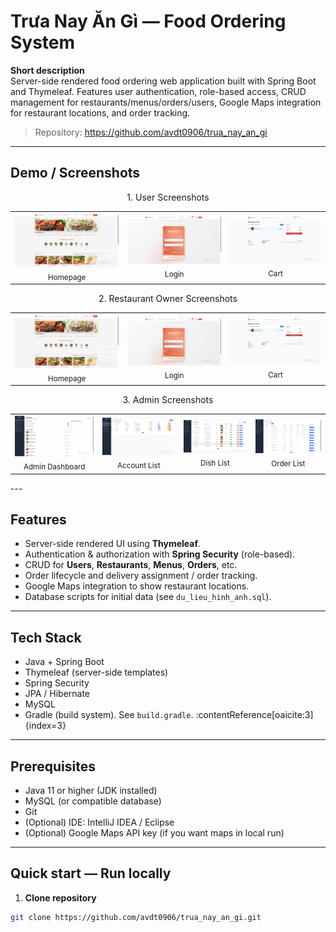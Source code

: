 # Trưa Nay Ăn Gì — Food Ordering System

**Short description**  
Server-side rendered food ordering web application built with Spring Boot and Thymeleaf. Features user authentication, role-based access, CRUD management for restaurants/menus/orders/users, Google Maps integration for restaurant locations, and order tracking.

> Repository: https://github.com/avdt0906/trua_nay_an_gi

---

## Demo / Screenshots
<div align="center">
  <p>1. User Screenshots</p>
  <table>
    <tr>
      <td align="center">
        <img src="uploads/screenshots/homepage.png" alt="Homepage" width="300"><br>
        <sub>Homepage</sub>
      </td>
      <td align="center">
        <img src="uploads/screenshots/login.png" alt="Login" width="300"><br>
        <sub>Login</sub>
      </td>
      <td align="center">
        <img src="uploads/screenshots/cart.png" alt="Cart" width="300"><br>
        <sub>Cart</sub>
      </td>
    </tr>
  </table>
</div>

<div align="center">
  <p>2. Restaurant Owner Screenshots</p>
  <table>
    <tr>
      <td align="center">
        <img src="uploads/screenshots/homepage.png" alt="Homepage" width="300"><br>
        <sub>Homepage</sub>
      </td>
      <td align="center">
        <img src="uploads/screenshots/login.png" alt="Login" width="300"><br>
        <sub>Login</sub>
      </td>
      <td align="center">
        <img src="uploads/screenshots/cart.png" alt="Cart" width="300"><br>
        <sub>Cart</sub>
      </td>
    </tr>
  </table>
</div>

<div align="center">
  <p>3. Admin Screenshots</p>
  <table>
    <tr>
      <td align="center">
        <img src="uploads/screenshots/admin_dashboard.png" alt="Admin Dashboard" width="300"><br>
        <sub>Admin Dashboard</sub>
      </td>
      <td align="center">
        <img src="uploads/screenshots/admin_account_list.png" alt="Account List" width="300"><br>
        <sub>Account List</sub>
      </td>
      <td align="center">
        <img src="uploads/screenshots/admin_dish_list.png" alt="Dish List" width="300"><br>
        <sub>Dish List</sub>
      </td>
      <td align="center">
        <img src="uploads/screenshots/admin_order_list.png" alt="Order List" width="300"><br>
        <sub>Order List</sub>
      </td>
    </tr>
  </table>
</div>
---

## Features
- Server-side rendered UI using **Thymeleaf**.
- Authentication & authorization with **Spring Security** (role-based).
- CRUD for **Users**, **Restaurants**, **Menus**, **Orders**, etc.
- Order lifecycle and delivery assignment / order tracking.
- Google Maps integration to show restaurant locations.
- Database scripts for initial data (see `du_lieu_hinh_anh.sql`).

---

## Tech Stack
- Java + Spring Boot  
- Thymeleaf (server-side templates)  
- Spring Security  
- JPA / Hibernate  
- MySQL  
- Gradle (build system). See `build.gradle`. :contentReference[oaicite:3]{index=3}

---

## Prerequisites
- Java 11 or higher (JDK installed)
- MySQL (or compatible database)
- Git
- (Optional) IDE: IntelliJ IDEA / Eclipse
- (Optional) Google Maps API key (if you want maps in local run)

---

## Quick start — Run locally

1. **Clone repository**
```bash
git clone https://github.com/avdt0906/trua_nay_an_gi.git
